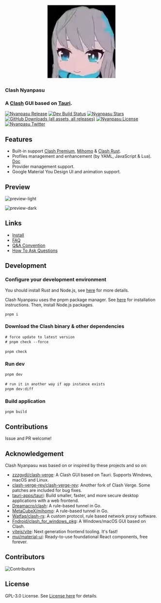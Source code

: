 <h1 align="center">
  <img src="https://github.com/CNMengHan/CNMengHan/blob/main/a08bce64fa7cfcfed2f1954869e56b26.jpg" alt="qwq" />
</h1>

<h3>Clash Nyanpasu</h3>

<h3>
  A <a href="https://github.com/Dreamacro/clash">Clash</a> GUI based on <a href="https://github.com/tauri-apps/tauri">Tauri</a>.
</h3>

<p>
  <a href="https://github.com/libnyanpasu/clash-nyanpasu/releases/latest"><img src="https://img.shields.io/github/v/release/libnyanpasu/clash-nyanpasu?style=flat-square" alt="Nyanpasu Release" /></a>
  <a href="https://github.com/libnyanpasu/clash-nyanpasu/releases/pre-release"><img src="https://img.shields.io/github/actions/workflow/status/libnyanpasu/clash-nyanpasu/target-dev-build.yaml?style=flat-square" alt="Dev Build Status" /></a>
  <a href="https://github.com/libnyanpasu/clash-nyanpasu/stargazers"><img src="https://img.shields.io/github/stars/libnyanpasu/clash-nyanpasu?style=flat-square" alt="Nyanpasu Stars" /></a>
  <a href="https://github.com/libnyanpasu/clash-nyanpasu/releases/latest"><img src="https://img.shields.io/github/downloads/libnyanpasu/clash-nyanpasu/total?style=flat-square" alt="GitHub Downloads (all assets, all releases)" /></a>
  <a href="https://github.com/libnyanpasu/clash-nyanpasu/blob/main/LICENSE"><img src="https://img.shields.io/github/license/libnyanpasu/clash-nyanpasu?style=flat-square" alt="Nyanpasu License" /></a>
  <a href="https://twitter.com/ClashNyanpasu"><img src="https://img.shields.io/twitter/follow/ClashNyanpasu?style=flat-square" alt="Nyanpasu Twitter" /></a>
</p>

## Features

- Built-in support [Clash Premium](https://github.com/Dreamacro/clash), [Mihomo](https://github.com/MetaCubeX/mihomo) & [Clash Rust](https://github.com/Watfaq/clash-rs).
- Profiles management and enhancement (by YAML, JavaScript & Lua). [Doc](https://nyanpasu.elaina.moe/tutorial/proxy-chain)
- Provider management support.
- Google Material You Design UI and animation support.

## Preview

![preview-light](https://nyanpasu.elaina.moe/images/screenshot/app-dashboard-light.png)

![preview-dark](https://nyanpasu.elaina.moe/images/screenshot/app-dashboard-dark.png)

## Links

- [Install](https://nyanpasu.elaina.moe/tutorial/install)
- [FAQ](https://nyanpasu.elaina.moe/others/faq)
- [Q&A Convention](https://nyanpasu.elaina.moe/others/issues)
- [How To Ask Questions](https://nyanpasu.elaina.moe/others/how-to-ask)

## Development

### Configure your development environment

You should install Rust and Node.js, see [here](https://v2.tauri.app/start/prerequisites/) for more details.

Clash Nyanpasu uses the pnpm package manager. See [here](https://pnpm.io/installation) for installation instructions. Then, install Node.js packages.

```shell
pnpm i
```

### Download the Clash binary & other dependencies

```shell
# force update to latest version
# pnpm check --force

pnpm check
```

### Run dev

```shell
pnpm dev

# run it in another way if app instance exists
pnpm dev:diff
```

### Build application

```shell
pnpm build
```

## Contributions

Issue and PR welcome!

## Acknowledgement

Clash Nyanpasu was based on or inspired by these projects and so on:

- [zzzgydi/clash-verge](https://github.com/zzzgydi/clash-verge): A Clash GUI based on Tauri. Supports Windows, macOS and Linux.
- [clash-verge-rev/clash-verge-rev](https://github.com/clash-verge-rev/clash-verge-rev): Another fork of Clash Verge. Some patches are included for bug fixes.
- [tauri-apps/tauri](https://github.com/tauri-apps/tauri): Build smaller, faster, and more secure desktop applications with a web frontend.
- [Dreamacro/clash](https://github.com/Dreamacro/clash): A rule-based tunnel in Go.
- [MetaCubeX/mihomo](https://github.com/MetaCubeX/mihomo): A rule-based tunnel in Go.
- [Watfaq/clash-rs](https://github.com/Watfaq/clash-rs): A custom protocol, rule based network proxy software.
- [Fndroid/clash_for_windows_pkg](https://github.com/Fndroid/clash_for_windows_pkg): A Windows/macOS GUI based on Clash.
- [vitejs/vite](https://github.com/vitejs/vite): Next generation frontend tooling. It's fast!
- [mui/material-ui](https://github.com/mui/material-ui): Ready-to-use foundational React components, free forever.

## Contributors

![Contributors](https://contrib.rocks/image?repo=libnyanpasu/clash-nyanpasu)

## License

GPL-3.0 License. See [License here](./LICENSE) for details.
